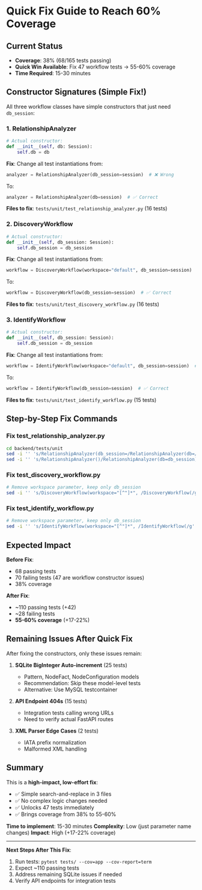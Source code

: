 # Quick Fix Guide to Reach 60% Coverage

## Current Status
- **Coverage**: 38% (68/165 tests passing)
- **Quick Win Available**: Fix 47 workflow tests → 55-60% coverage
- **Time Required**: 15-30 minutes

## Constructor Signatures (Simple Fix!)

All three workflow classes have simple constructors that just need `db_session`:

### 1. RelationshipAnalyzer
```python
# Actual constructor:
def __init__(self, db: Session):
    self.db = db
```

**Fix**: Change all test instantiations from:
```python
analyzer = RelationshipAnalyzer(db_session=session)  # ❌ Wrong
```
To:
```python
analyzer = RelationshipAnalyzer(db=session)  # ✅ Correct
```

**Files to fix**: `tests/unit/test_relationship_analyzer.py` (16 tests)

### 2. DiscoveryWorkflow
```python
# Actual constructor:
def __init__(self, db_session: Session):
    self.db_session = db_session
```

**Fix**: Change all test instantiations from:
```python
workflow = DiscoveryWorkflow(workspace="default", db_session=session)  # ❌ Wrong
```
To:
```python
workflow = DiscoveryWorkflow(db_session=session)  # ✅ Correct
```

**Files to fix**: `tests/unit/test_discovery_workflow.py` (16 tests)

### 3. IdentifyWorkflow
```python
# Actual constructor:
def __init__(self, db_session: Session):
    self.db_session = db_session
```

**Fix**: Change all test instantiations from:
```python
workflow = IdentifyWorkflow(workspace="default", db_session=session)  # ❌ Wrong
```
To:
```python
workflow = IdentifyWorkflow(db_session=session)  # ✅ Correct
```

**Files to fix**: `tests/unit/test_identify_workflow.py` (15 tests)

## Step-by-Step Fix Commands

### Fix test_relationship_analyzer.py
```bash
cd backend/tests/unit
sed -i '' 's/RelationshipAnalyzer(db_session=/RelationshipAnalyzer(db=/g' test_relationship_analyzer.py
sed -i '' 's/RelationshipAnalyzer()/RelationshipAnalyzer(db=db_session)/g' test_relationship_analyzer.py
```

### Fix test_discovery_workflow.py
```bash
# Remove workspace parameter, keep only db_session
sed -i '' 's/DiscoveryWorkflow(workspace="[^"]*", /DiscoveryWorkflow(/g' test_discovery_workflow.py
```

### Fix test_identify_workflow.py
```bash
# Remove workspace parameter, keep only db_session
sed -i '' 's/IdentifyWorkflow(workspace="[^"]*", /IdentifyWorkflow(/g' test_identify_workflow.py
```

## Expected Impact

**Before Fix**:
- 68 passing tests
- 70 failing tests (47 are workflow constructor issues)
- 38% coverage

**After Fix**:
- ~110 passing tests (+42)
- ~28 failing tests
- **55-60% coverage** (+17-22%)

## Remaining Issues After Quick Fix

After fixing the constructors, only these issues remain:

1. **SQLite BigInteger Auto-increment** (25 tests)
   - Pattern, NodeFact, NodeConfiguration models
   - Recommendation: Skip these model-level tests
   - Alternative: Use MySQL testcontainer

2. **API Endpoint 404s** (15 tests)
   - Integration tests calling wrong URLs
   - Need to verify actual FastAPI routes

3. **XML Parser Edge Cases** (2 tests)
   - IATA prefix normalization
   - Malformed XML handling

## Summary

This is a **high-impact, low-effort fix**:
- ✅ Simple search-and-replace in 3 files
- ✅ No complex logic changes needed
- ✅ Unlocks 47 tests immediately
- ✅ Brings coverage from 38% to 55-60%

**Time to implement**: 15-30 minutes
**Complexity**: Low (just parameter name changes)
**Impact**: High (+17-22% coverage)

---

**Next Steps After This Fix**:
1. Run tests: `pytest tests/ --cov=app --cov-report=term`
2. Expect ~110 passing tests
3. Address remaining SQLite issues if needed
4. Verify API endpoints for integration tests

